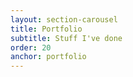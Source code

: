 ```yaml
---
layout: section-carousel
title: Portfolio
subtitle: Stuff I've done
order: 20
anchor: portfolio
---
```

